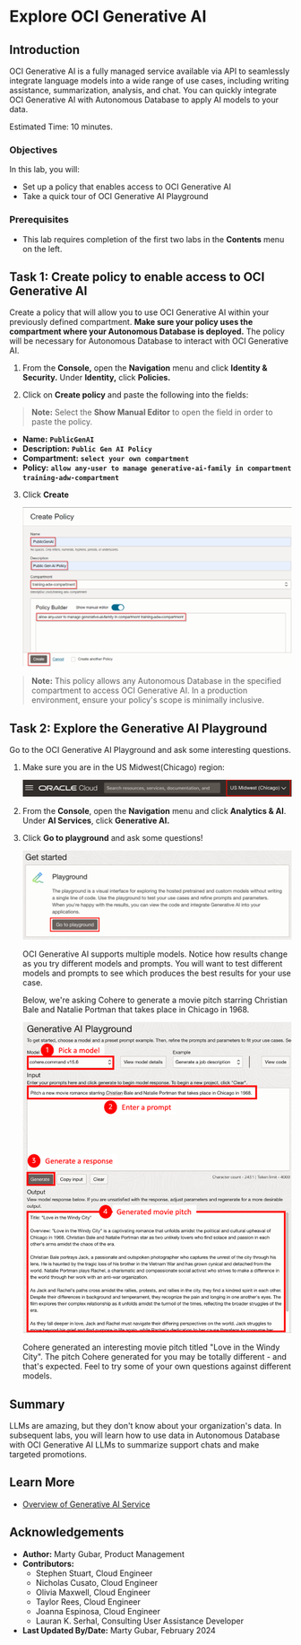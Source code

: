 # Explore OCI Generative AI

## Introduction

OCI Generative AI is a fully managed service available via API to seamlessly integrate language models into a wide range of use cases, including writing assistance, summarization, analysis, and chat. You can quickly integrate OCI Generative AI with Autonomous Database to apply AI models to your data.

Estimated Time: 10 minutes.

### Objectives

In this lab, you will:

* Set up a policy that enables access to OCI Generative AI
* Take a quick tour of OCI Generative AI Playground

### Prerequisites

- This lab requires completion of the first two labs in the **Contents** menu on the left.

## Task 1: Create policy to enable access to OCI Generative AI
Create a policy that will allow you to use OCI Generative AI within your previously defined compartment. **Make sure your policy uses the compartment where your Autonomous Database is deployed.** The policy will be necessary for Autonomous Database to interact with OCI Generative AI.

1. From the **Console,** open the **Navigation** menu and click **Identity & Security.** Under **Identity,** click **Policies.** 

2. Click on **Create policy** and paste the following into the fields:

>**Note:** Select the **Show Manual Editor** to open the field  in order to paste the policy.

* **Name:** **`PublicGenAI`**
* **Description:** **`Public Gen AI Policy`**
* **Compartment:** **`select your own compartment`**
* **Policy:** **`allow any-user to manage generative-ai-family in compartment training-adw-compartment`**
    
3. Click **Create**

    ![Create policy](./images/create-policy.png "")
    
>**Note:** This policy allows any Autonomous Database in the specified compartment to access OCI Generative AI. In a production environment, ensure your policy's scope is minimally inclusive.

## Task 2: Explore the Generative AI Playground
Go to the OCI Generative AI Playground and ask some interesting questions.

1. Make sure you are in the US Midwest(Chicago) region:

    ![Go to Chicago](./images/chicago.png)

2. From the **Console**, open the **Navigation** menu and click **Analytics & AI**. Under **AI Services**, click **Generative AI.**

3. Click **Go to playground** and ask some questions!
    
    ![Go to the Playground](./images/goto-playground.png)

   OCI Generative AI supports multiple models. Notice how results change as you try different models and prompts. You will want to test different models and prompts to see which produces the best results for your use case.

   Below, we're asking Cohere to generate a movie pitch starring Christian Bale and Natalie Portman that takes place in Chicago in 1968.

    ![Movie pitch](./images/movie-pitch.png)

    Cohere generated an interesting movie pitch titled "Love in the Windy City". The pitch Cohere generated for you may be totally different - and that's expected. Feel to try some of your own questions against different models.

## Summary    
LLMs are amazing, but they don't know about your organization's data. In subsequent labs, you will learn how to use data in Autonomous Database with OCI Generative AI LLMs to summarize support chats and make targeted promotions.

## Learn More
* [Overview of Generative AI Service](https://docs.oracle.com/en-us/iaas/Content/generative-ai/overview.htm)

## Acknowledgements

  * **Author:** Marty Gubar, Product Management 
  * **Contributors:** 
    * Stephen Stuart, Cloud Engineer 
    * Nicholas Cusato, Cloud Engineer 
    * Olivia Maxwell, Cloud Engineer 
    * Taylor Rees, Cloud Engineer 
    * Joanna Espinosa, Cloud Engineer 
    * Lauran K. Serhal, Consulting User Assistance Developer
* **Last Updated By/Date:** Marty Gubar, February 2024

